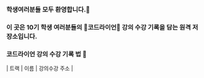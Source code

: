 ### 학생여러분들 모두 환영합니다.🎉
### 이 곳은 10기 학생 여러분들의 🦁코드라이언🦁 강의 수강 기록을 담는 원격 저장소입니다.

### 코드라이언 강의 수강 기록 법 📑
| 트랙 | 이름 | 강의수강 주소 |
